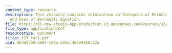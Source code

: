 ```yaml
---
content_type: resource
description: This resource contains information on thetopics of Bernoulli Equation
  and Uses of Bernoulli Equation.
file: https://ol-ocw-studio-app-production.s3.amazonaws.com/courses/16-01-unified-engineering-i-ii-iii-iv-fall-2005-spring-2006/d63d5c9dd68fc89ad34a493b9250c12a_f13_fall.pdf
file_type: application/pdf
resourcetype: Document
title: f13_fall.pdf
uid: d63d5c9d-d68f-c89a-d34a-493b9250c12a
---
```

